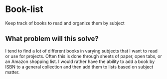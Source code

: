# Book-list
Keep track of books to read and organize them by subject

## What problem will this solve?
I tend to find a lot of different books in varying subjects that I want to read or use for projects. Often this is done through sheets of paper, open tabs, or an Amazon shopping list. I would rather have the ability to add a book by ISBN to a general collection and then add them to lists based on subject matter.
